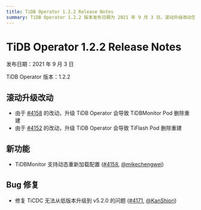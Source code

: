 ```yaml
---
title: TiDB Operator 1.2.2 Release Notes
summary: TiDB Operator 1.2.2 版本发布日期为 2021 年 9 月 3 日。滚动升级改动包括升级 TiDB Operator 会导致 TiDBMonitor Pod 和 TiFlash Pod 删除重建。新功能包括 TiDBMonitor 支持动态重新加载配置。Bug 修复包括修复 TiCDC 无法从低版本升级到 v5.2.0 的问题。
---
```


# TiDB Operator 1.2.2 Release Notes

发布日期：2021 年 9 月 3 日

TiDB Operator 版本：1.2.2

## 滚动升级改动

- 由于 [#4158](https://github.com/pingcap/tidb-operator/pull/4158) 的改动，升级 TiDB Operator 会导致 TiDBMonitor Pod 删除重建
- 由于 [#4152](https://github.com/pingcap/tidb-operator/pull/4152) 的改动，升级 TiDB Operator 会导致 TiFlash Pod 删除重建

## 新功能

- TiDBMonitor 支持动态重新加载配置 ([#4158](https://github.com/pingcap/tidb-operator/pull/4158), [@mikechengwei](https://github.com/mikechengwei))

## Bug 修复

- 修复 TiCDC 无法从低版本升级到 v5.2.0 的问题 ([#4171](https://github.com/pingcap/tidb-operator/pull/4171), [@KanShiori](https://github.com/KanShiori))
